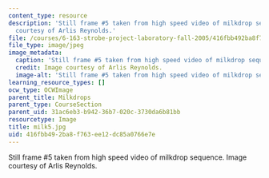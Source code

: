 ```yaml
---
content_type: resource
description: 'Still frame #5 taken from high speed video of milkdrop sequence. Image
  courtesy of Arlis Reynolds.'
file: /courses/6-163-strobe-project-laboratory-fall-2005/416fbb492ba8f763ee12dc85a0766e7e_milk5.jpg
file_type: image/jpeg
image_metadata:
  caption: 'Still frame #5 taken from high speed video of milkdrop sequence.'
  credit: Image courtesy of Arlis Reynolds.
  image-alt: 'Still frame #5 taken from high speed video of milkdrop sequence.'
learning_resource_types: []
ocw_type: OCWImage
parent_title: Milkdrops
parent_type: CourseSection
parent_uid: 31ac6eb3-b942-36b7-020c-3730da6b81bb
resourcetype: Image
title: milk5.jpg
uid: 416fbb49-2ba8-f763-ee12-dc85a0766e7e
---
```

Still frame #5 taken from high speed video of milkdrop sequence. Image courtesy of Arlis Reynolds.